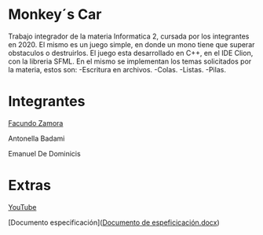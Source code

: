 # Monkey´s Car
Trabajo integrador de la materia Informatica 2, cursada por los integrantes en 2020.
El mismo es un juego simple, en donde un mono tiene que superar obstaculos o destruirlos.
El juego esta desarrollado en C++, en el IDE Clion, con la libreria SFML.
En el mismo se implementan los temas solicitados por la materia, estos son:
  -Escritura en archivos.
  -Colas.
  -Listas.
  -Pilas.

# Integrantes
[Facundo Zamora](https://github.com/Faq-hue)

Antonella Badami

Emanuel De Dominicis

# Extras

[YouTube](youtube.com/watch?v=SG3qH8m75C8&feature=youtu.be)

[Documento especificación]([Documento de espeficicación.docx](https://github.com/Faq-hue/Monkey-Car/files/9993710/Documento.de.espeficicacion.docx))

